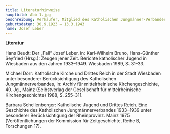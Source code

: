 ```yaml
---
title: Literaturhinweise
hauptbild: Abb 1.jpg
beschreibung: Verkäufer, Mitglied des Katholischen Jungmänner-Verbandes (KJMV) und der Hitler-Jugend (HJ), in der Wehrmacht zuletzt Oberreiter
geburtsdaten: 30.9.1923 – 13.3.1943
name: Josef Leber
---
```

**Literatur**

Hans Beudt: Der „Fall“ Josef Leber, in: Karl-Wilhelm Bruno, Hans-Günther
Seyfried (Hrsg.): Zeugen jener Zeit. Berichte katholischer Jugend in
Wiesbaden aus den Jahren 1933–1949. Wiesbaden 1989, S. 31–33.

Michael Dörr: Katholische Kirche und Drittes Reich in der Stadt
Wiesbaden unter besonderer Berücksichtigung des Katholischen
Jungmännerverbandes, in: Archiv für mittelrheinische Kirchengeschichte,
40. Jg., Mainz (Selbstverlag der Gesellschaft für mittelrheinische
Kirchengeschichte) 1988, S. 255–311.

Barbara Schellenberger: Katholische Jugend und Drittes Reich. Eine
Geschichte des Katholischen Jungmännerverbandes 1933–1939 unter
besonderer Berücksichtigung der Rheinprovinz. Mainz 1975
(Veröffentlichungen der Kommission für Zeitgeschichte, Reihe B,
Forschungen 17).
